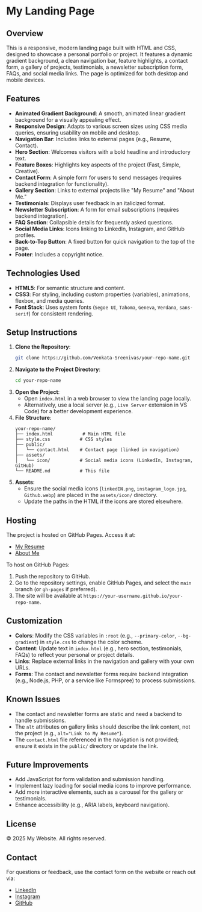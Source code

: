 # My Landing Page

## Overview
This is a responsive, modern landing page built with HTML and CSS, designed to showcase a personal portfolio or project. It features a dynamic gradient background, a clean navigation bar, feature highlights, a contact form, a gallery of projects, testimonials, a newsletter subscription form, FAQs, and social media links. The page is optimized for both desktop and mobile devices.

## Features
- **Animated Gradient Background**: A smooth, animated linear gradient background for a visually appealing effect.
- **Responsive Design**: Adapts to various screen sizes using CSS media queries, ensuring usability on mobile and desktop.
- **Navigation Bar**: Includes links to external pages (e.g., Resume, Contact).
- **Hero Section**: Welcomes visitors with a bold headline and introductory text.
- **Feature Boxes**: Highlights key aspects of the project (Fast, Simple, Creative).
- **Contact Form**: A simple form for users to send messages (requires backend integration for functionality).
- **Gallery Section**: Links to external projects like "My Resume" and "About Me."
- **Testimonials**: Displays user feedback in an italicized format.
- **Newsletter Subscription**: A form for email subscriptions (requires backend integration).
- **FAQ Section**: Collapsible details for frequently asked questions.
- **Social Media Links**: Icons linking to LinkedIn, Instagram, and GitHub profiles.
- **Back-to-Top Button**: A fixed button for quick navigation to the top of the page.
- **Footer**: Includes a copyright notice.

## Technologies Used
- **HTML5**: For semantic structure and content.
- **CSS3**: For styling, including custom properties (variables), animations, flexbox, and media queries.
- **Font Stack**: Uses system fonts (`Segoe UI`, `Tahoma`, `Geneva`, `Verdana`, `sans-serif`) for consistent rendering.

## Setup Instructions
1. **Clone the Repository**:
   ```bash
   git clone https://github.com/Venkata-Sreenivas/your-repo-name.git
   ```
2. **Navigate to the Project Directory**:
   ```bash
   cd your-repo-name
   ```
3. **Open the Project**:
   - Open `index.html` in a web browser to view the landing page locally.
   - Alternatively, use a local server (e.g., `Live Server` extension in VS Code) for a better development experience.
4. **File Structure**:
   ```
   your-repo-name/
   ├── index.html           # Main HTML file
   ├── style.css           # CSS styles
   ├── public/
   │   └── contact.html    # Contact page (linked in navigation)
   ├── assets/
   │   └── icon/           # Social media icons (LinkedIn, Instagram, GitHub)
   └── README.md           # This file
   ```
5. **Assets**:
   - Ensure the social media icons (`linkedIN.png`, `instagram_logo.jpg`, `Github.webp`) are placed in the `assets/icon/` directory.
   - Update the paths in the HTML if the icons are stored elsewhere.

## Hosting
The project is hosted on GitHub Pages. Access it at:
- [My Resume](https://venkata-sreenivas.github.io/My_resume/)
- [About Me](https://venkata-sreenivas.github.io/About_Me/)

To host on GitHub Pages:
1. Push the repository to GitHub.
2. Go to the repository settings, enable GitHub Pages, and select the `main` branch (or `gh-pages` if preferred).
3. The site will be available at `https://your-username.github.io/your-repo-name`.

## Customization
- **Colors**: Modify the CSS variables in `:root` (e.g., `--primary-color`, `--bg-gradient`) in `style.css` to change the color scheme.
- **Content**: Update text in `index.html` (e.g., hero section, testimonials, FAQs) to reflect your personal or project details.
- **Links**: Replace external links in the navigation and gallery with your own URLs.
- **Forms**: The contact and newsletter forms require backend integration (e.g., Node.js, PHP, or a service like Formspree) to process submissions.

## Known Issues
- The contact and newsletter forms are static and need a backend to handle submissions.
- The `alt` attributes on gallery links should describe the link content, not the project (e.g., `alt="Link to My Resume"`).
- The `contact.html` file referenced in the navigation is not provided; ensure it exists in the `public/` directory or update the link.

## Future Improvements
- Add JavaScript for form validation and submission handling.
- Implement lazy loading for social media icons to improve performance.
- Add more interactive elements, such as a carousel for the gallery or testimonials.
- Enhance accessibility (e.g., ARIA labels, keyboard navigation).

## License
© 2025 My Website. All rights reserved.

## Contact
For questions or feedback, use the contact form on the website or reach out via:
- [LinkedIn](https://www.linkedin.com/in/venkata-sreenivas529/)
- [Instagram](https://www.instagram.com/sreenivas___529/)
- [GitHub](https://github.com/Venkata-Sreenivas)
